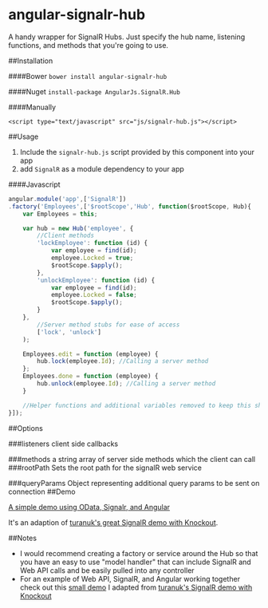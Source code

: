 angular-signalr-hub
=======================

A handy wrapper for SignalR Hubs. Just specify the hub name, listening functions, and methods that you're going to use.

##Installation

####Bower
`bower install angular-signalr-hub`

####Nuget
`install-package AngularJs.SignalR.Hub`

####Manually

`<script type="text/javascript" src="js/signalr-hub.js"></script>`

##Usage

1. Include the `signalr-hub.js` script provided by this component into your app
2. add `SignalR` as a module dependency to your app

####Javascript
```javascript
angular.module('app',['SignalR'])
.factory('Employees',['$rootScope','Hub', function($rootScope, Hub){
	var Employees = this;

	var hub = new Hub('employee', {
		//Client methods
		'lockEmployee': function (id) {
			var employee = find(id);
			employee.Locked = true;
			$rootScope.$apply();
		},
		'unlockEmployee': function (id) {
			var employee = find(id);
			employee.Locked = false;
			$rootScope.$apply();
		}
	}, 
		//Server method stubs for ease of access
		['lock', 'unlock']
	);

	Employees.edit = function (employee) {
		hub.lock(employee.Id); //Calling a server method
	};
	Employees.done = function (employee) {
		hub.unlock(employee.Id); //Calling a server method
	}

	//Helper functions and additional variables removed to keep this short...
}]);
```
##Options

###listeners
client side callbacks

###methods
a string array of server side methods which the client can call
###rootPath
Sets the root path for the signalR web service

###queryParams
Object representing additional query params to be sent on connection
##Demo

[A simple demo using OData, Signalr, and Angular](https://github.com/JustMaier/signalrgrid)

It's an adaption of [turanuk's great SignalR demo with Knockout](https://github.com/turanuk/signalrgrid).

##Notes

* I would recommend creating a factory or service around the Hub so that you have an easy to use "model handler" that can include SignalR and Web API calls and be easily pulled into any controller
* For an example of Web API, SignalR, and Angular working together check out this [small demo](https://github.com/JustMaier/signalrgrid) I adapted from [turanuk's SignalR demo with Knockout](https://github.com/turanuk/signalrgrid)